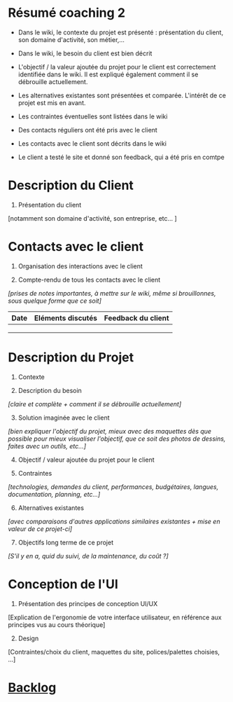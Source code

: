 # Résumé coaching 2

* Dans le   wiki, le contexte du projet est présenté : présentation du client, son   domaine d'activité, son métier,…
* Dans le   wiki, le besoin du client est bien décrit
* L'objectif   / la valeur ajoutée du projet pour le client est correctement identifiée dans   le wiki. Il est expliqué également comment il se débrouille actuellement.
* Les alternatives existantes sont présentées   et comparée. L'intérêt de ce projet est mis en avant.
* Les   contraintes éventuelles sont listées dans le wiki

* Des   contacts réguliers ont été pris avec le client
* Les   contacts avec le client sont décrits dans le wiki
* Le   client a testé le site et donné son feedback, qui a été pris en comtpe



# Description du Client

 

1. Présentation du client 

[notamment son domaine d'activité, son entreprise, etc... ]

# Contacts avec le client

1. Organisation des interactions avec le client

2. Compte-rendu de tous les contacts avec le client
 
_[prises de notes importantes, à mettre sur le wiki, même si brouillonnes, sous quelque forme que ce soit]_


| Date         | Eléments discutés     | Feedback du client |
|--------------|-----------------------|--------------------|
|              |                       |                    |
|              |                       |                    |
|              |                       |                    |


# Description du Projet

1. Contexte

2. Description  du besoin 

_[claire et complète + comment il se débrouille actuellement]_

3. Solution imaginée avec le client 

_[bien expliquer l'objectif du projet, mieux avec des maquettes dès que possible pour mieux visualiser l'objectif, que ce soit des photos de dessins, faites avec un outils, etc...]_

4. Objectif / valeur ajoutée du projet pour le client 

5. Contraintes 

_[technologies, demandes du client, performances, budgétaires, langues, documentation, planning, etc...]_

6. Alternatives existantes
 
_[avec comparaisons d'autres applications similaires existantes + mise en valeur de ce projet-ci]_

7. Objectifs long terme de ce projet 

_[S'il y en a, quid du suivi, de la maintenance, du coût ?]_


# Conception de l'UI

1. Présentation des principes de conception UI/UX 

[Explication de l'ergonomie de votre interface utilisateur, en référence aux principes vus au cours théorique]

2. Design
 
[Contraintes/choix du client, maquettes du site, polices/palettes choisies, ...] 

# [Backlog](https://github.com/EphecLLN/Dev-Web-2023/wiki/Backlog)

